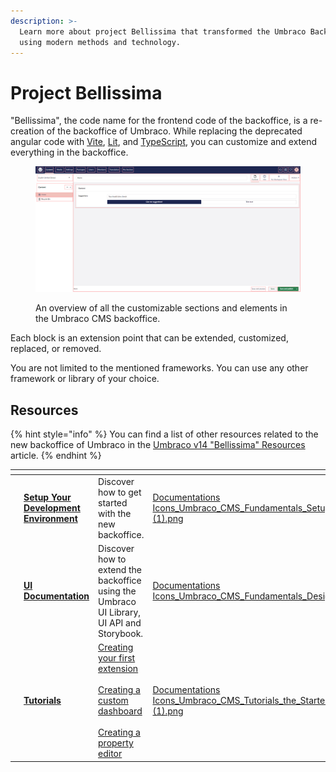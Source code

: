 ```yaml
---
description: >-
  Learn more about project Bellissima that transformed the Umbraco Backoffice
  using modern methods and technology.
---
```


# Project Bellissima

"Bellissima", the code name for the frontend code of the backoffice, is a re-creation of the backoffice of Umbraco. While replacing the deprecated angular code with [Vite](https://vitejs.dev/), [Lit](https://lit.dev/), and [TypeScript](https://www.typescriptlang.org/), you can customize and extend everything in the backoffice.

<figure><img src="../.gitbook/assets/backoffice-overview-customizations.png" alt=""><figcaption><p>An overview of all the customizable sections and elements in the Umbraco CMS backoffice.</p></figcaption></figure>

Each block is an extension point that can be extended, customized, replaced, or removed.

You are not limited to the mentioned frameworks. You can use any other framework or library of your choice.

## Resources

{% hint style="info" %}
You can find a list of other resources related to the new backoffice of Umbraco in the [Umbraco v14 "Bellissima" Resources](https://github.com/umbraco/Umbraco.Packages/tree/main/bellissima) article.
{% endhint %}

<table data-view="cards"><thead><tr><th></th><th></th><th></th><th data-hidden data-card-cover data-type="files"></th><th data-hidden data-card-target data-type="content-ref"></th></tr></thead><tbody><tr><td></td><td><a href="development-flow/"><strong>Setup Your Development Environment</strong></a></td><td>Discover how to get started with the new backoffice.</td><td><a href="../.gitbook/assets/Documentations Icons_Umbraco_CMS_Fundamentals_Setup (1).png">Documentations Icons_Umbraco_CMS_Fundamentals_Setup (1).png</a></td><td><a href="development-flow/">development-flow</a></td></tr><tr><td></td><td><a href="ui-documentation.md"><strong>UI Documentation</strong></a></td><td>Discover how to extend the backoffice using the Umbraco UI Library, UI API and Storybook.</td><td><a href="../.gitbook/assets/Documentations Icons_Umbraco_CMS_Fundamentals_Design.png">Documentations Icons_Umbraco_CMS_Fundamentals_Design.png</a></td><td><a href="ui-documentation.md">ui-documentation.md</a></td></tr><tr><td></td><td><a href="../tutorials/overview.md"><strong>Tutorials</strong></a></td><td><a href="../tutorials/creating-your-first-extension.md">Creating your first extension</a><br><br><a href="../tutorials/creating-a-custom-dashboard/">Creating a custom dashboard</a><br><br><a href="../tutorials/creating-a-property-editor/">Creating a property editor</a></td><td><a href="../.gitbook/assets/Documentations Icons_Umbraco_CMS_Tutorials_the_Starter_Kit (1).png">Documentations Icons_Umbraco_CMS_Tutorials_the_Starter_Kit (1).png</a></td><td></td></tr></tbody></table>
